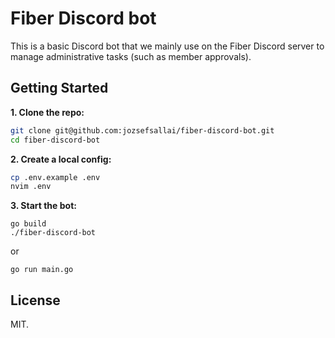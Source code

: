 # Fiber Discord bot

This is a basic Discord bot that we mainly use on the Fiber Discord server to
manage administrative tasks (such as member approvals).

## Getting Started

**1. Clone the repo:**

```sh
git clone git@github.com:jozsefsallai/fiber-discord-bot.git
cd fiber-discord-bot
```

**2. Create a local config:**

```sh
cp .env.example .env
nvim .env
```

**3. Start the bot:**
```
go build
./fiber-discord-bot
```

or

```
go run main.go
```

## License

MIT.
